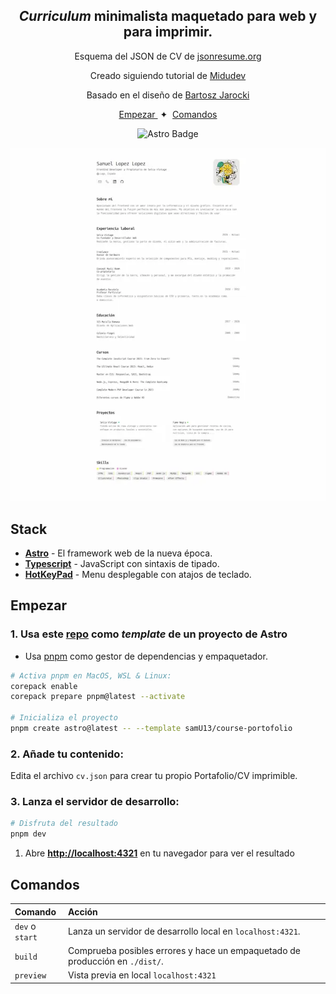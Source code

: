 <div align="center">

<h2>
    <em>Curriculum</em> minimalista maquetado para web y para imprimir.
</h2>
<p>
Esquema del JSON de CV de <a href="https://jsonresume.org/schema/">jsonresume.org</a>
</p>
<p>
Creado siguiendo tutorial de <a href="https://midu.dev">Midudev</a>
</p>

<p>

Basado en el diseño de <a href="https://github.com/BartoszJarocki/cv">Bartosz Jarocki</a>

</p>

</div>

<div align="center">
    <a href="#empezar">
        Empezar
    </a>
    <span>&nbsp;✦&nbsp;</span>
    <a href="#comandos">
        Comandos
    </a>
   
</div>

<p></p>

<div align="center">

![Astro Badge](https://img.shields.io/badge/Astro-BC52EE?logo=astro&logoColor=fff&style=flat)

</div>

<img src="portada.webp"></img>

## Stack

- [**Astro**](https://astro.build/) - El framework web de la nueva época.
- [**Typescript**](https://www.typescriptlang.org/) - JavaScript con sintaxis de tipado.
- [**HotKeyPad**](https://github.com/jesubohr/hotkeypad) - Menu desplegable con atajos de teclado.

## Empezar

### 1. Usa este [repo](https://github.com/samU13/course-portofolio) como _template_ de un proyecto de Astro

- Usa [pnpm](https://pnpm.io/installation) como gestor de dependencias y empaquetador.

```bash
# Activa pnpm en MacOS, WSL & Linux:
corepack enable
corepack prepare pnpm@latest --activate

# Inicializa el proyecto
pnpm create astro@latest -- --template samU13/course-portofolio
```

### 2. Añade tu contenido:

Edita el archivo `cv.json` para crear tu propio Portafolio/CV imprimible.

### 3. Lanza el servidor de desarrollo:

```bash
# Disfruta del resultado
pnpm dev
```

1. Abre [**http://localhost:4321**](http://localhost:4321/) en tu navegador para ver el resultado

## Comandos

| Comando         | Acción                                                                       |
| :-------------- | :--------------------------------------------------------------------------- |
| `dev` o `start` | Lanza un servidor de desarrollo local en `localhost:4321`.                   |
| `build`         | Comprueba posibles errores y hace un empaquetado de producción en `./dist/`. |
| `preview`       | Vista previa en local `localhost:4321`                                       |
